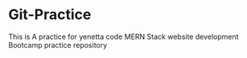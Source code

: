 # Git-Practice
This is A practice for yenetta code MERN Stack website development Bootcamp practice repository
